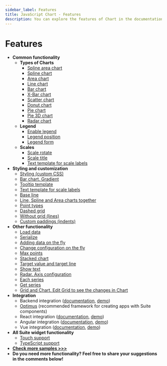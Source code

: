 ```yaml
---
sidebar_label: Features
title: JavaScript Chart - Features 
description: You can explore the features of Chart in the documentation of the DHTMLX JavaScript UI library. Browse developer guides and API reference, try out code examples and live demos, and download a free 30-day evaluation version of DHTMLX Suite 7.
---
```


# Features

- **Common functionality**
  - **Types of Сharts**
    - [Spline area chart](https://snippet.dhtmlx.com/bo82km4n)
    - [Spline chart](https://snippet.dhtmlx.com/2wvmdm0y)
    - [Area chart](https://snippet.dhtmlx.com/nv6t6lvm)
    - [Line chart](https://snippet.dhtmlx.com/t881qcim)
    - [Bar chart](https://snippet.dhtmlx.com/id9nbujd)
    - [X-Bar chart](https://snippet.dhtmlx.com/qz80yw84)
    - [Scatter chart](https://snippet.dhtmlx.com/pkczfmpu)
    - [Donut chart](https://snippet.dhtmlx.com/lobb80ig)
    - [Pie chart](https://snippet.dhtmlx.com/jfbet749)
    - [Pie 3D chart](https://snippet.dhtmlx.com/xfce9pys)
    - [Radar chart](https://snippet.dhtmlx.com/6otf4h0t)
  - **Legend**
    - [Enable legend](https://snippet.dhtmlx.com/00ei3q23)
    - [Legend position](https://snippet.dhtmlx.com/pgqf1yxj)
    - [Legend form](https://snippet.dhtmlx.com/n8wsfv5n)
  - **Scales**
    - [Scale rotate](https://snippet.dhtmlx.com/iw00fgl5)
    - [Scale title](https://snippet.dhtmlx.com/5ir00fer)
    - [Text template for scale labels](https://snippet.dhtmlx.com/nhm3438n)
- **Styling and customization**
  - [Styling (custom CSS)](https://snippet.dhtmlx.com/p82iew5s)
  - [Bar chart. Gradient](https://snippet.dhtmlx.com/j3duyn2q)
  - [Tooltip template](https://snippet.dhtmlx.com/mbz7dkku)
  - [Text template for scale labels](https://snippet.dhtmlx.com/nhm3438n)
  - [Base line](https://snippet.dhtmlx.com/6tls4qhf)
  - [Line, Spline and Area charts together](https://snippet.dhtmlx.com/eti3i33o)
  - [Point types](https://snippet.dhtmlx.com/cbj54wwu)
  - [Dashed grid](https://snippet.dhtmlx.com/gnj1xc3r)
  - [Without grid (lines)](https://snippet.dhtmlx.com/leqdx9qr)
  - [Custom paddings (indents)](https://snippet.dhtmlx.com/74onr5q1)
- **Other functionality**
  - [Load data](https://snippet.dhtmlx.com/qah8exx2)
  - [Serialize](https://snippet.dhtmlx.com/rqvvpopp)
  - [Adding data on the fly](https://snippet.dhtmlx.com/dpz4w5nr)
  - [Change configuration on the fly](https://snippet.dhtmlx.com/7umj531n)
  - [Max points](https://snippet.dhtmlx.com/6917eudu)
  - [Stacked chart](https://snippet.dhtmlx.com/ilew1ds4)
  - [Target value and target line](https://snippet.dhtmlx.com/28y4x1zd)
  - [Show text](https://snippet.dhtmlx.com/o7ke2f1s)
  - [Radar. Axis configuration](https://snippet.dhtmlx.com/yksfvhhl)
  - [Each series](https://snippet.dhtmlx.com/4kbj4lmw)
  - [Get series](https://snippet.dhtmlx.com/9jtscd9q)
  - [Grid and Chart. Edit Grid to see the changes in Chart](https://snippet.dhtmlx.com/gdeqtev4)
- **Integration**
  - Backend integration ([documentation](integration/suite_and_backend.md), [demo](https://github.com/DHTMLX/nodejs-suite-demo))
  - [Optimus](optimus_guides.md) (recommended framework for creating apps with Suite components)
  - React integration ([documentation](integration/suite_and_react.md), [demo](https://github.com/DHTMLX/react-widgets))
  - Angular integration ([documentation](integration/suite_and_angular.md), [demo](https://github.com/DHTMLX/angular-suite-demo))
  - Vue integration ([documentation](integration/suite_and_vue.md), [demo](https://github.com/DHTMLX/vue-suite-demo))
- **All Suite widget functionality**
  - [Touch support](https://snippet.dhtmlx.com/q3cu6x1a)
  - [TypeScript support](common_features/using_typescript.md)
- [**Check more samples >>>**](https://snippet.dhtmlx.com/all?text=chart)
- **Do you need more functionality? Feel free to share your suggestions in the comments below!**
